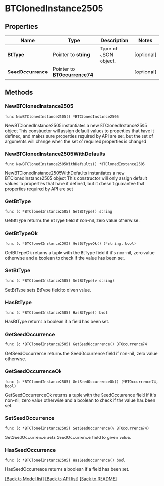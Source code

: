 # BTClonedInstance2505

## Properties

Name | Type | Description | Notes
------------ | ------------- | ------------- | -------------
**BtType** | Pointer to **string** | Type of JSON object. | [optional] 
**SeedOccurrence** | Pointer to [**BTOccurrence74**](BTOccurrence74.md) |  | [optional] 

## Methods

### NewBTClonedInstance2505

`func NewBTClonedInstance2505() *BTClonedInstance2505`

NewBTClonedInstance2505 instantiates a new BTClonedInstance2505 object
This constructor will assign default values to properties that have it defined,
and makes sure properties required by API are set, but the set of arguments
will change when the set of required properties is changed

### NewBTClonedInstance2505WithDefaults

`func NewBTClonedInstance2505WithDefaults() *BTClonedInstance2505`

NewBTClonedInstance2505WithDefaults instantiates a new BTClonedInstance2505 object
This constructor will only assign default values to properties that have it defined,
but it doesn't guarantee that properties required by API are set

### GetBtType

`func (o *BTClonedInstance2505) GetBtType() string`

GetBtType returns the BtType field if non-nil, zero value otherwise.

### GetBtTypeOk

`func (o *BTClonedInstance2505) GetBtTypeOk() (*string, bool)`

GetBtTypeOk returns a tuple with the BtType field if it's non-nil, zero value otherwise
and a boolean to check if the value has been set.

### SetBtType

`func (o *BTClonedInstance2505) SetBtType(v string)`

SetBtType sets BtType field to given value.

### HasBtType

`func (o *BTClonedInstance2505) HasBtType() bool`

HasBtType returns a boolean if a field has been set.

### GetSeedOccurrence

`func (o *BTClonedInstance2505) GetSeedOccurrence() BTOccurrence74`

GetSeedOccurrence returns the SeedOccurrence field if non-nil, zero value otherwise.

### GetSeedOccurrenceOk

`func (o *BTClonedInstance2505) GetSeedOccurrenceOk() (*BTOccurrence74, bool)`

GetSeedOccurrenceOk returns a tuple with the SeedOccurrence field if it's non-nil, zero value otherwise
and a boolean to check if the value has been set.

### SetSeedOccurrence

`func (o *BTClonedInstance2505) SetSeedOccurrence(v BTOccurrence74)`

SetSeedOccurrence sets SeedOccurrence field to given value.

### HasSeedOccurrence

`func (o *BTClonedInstance2505) HasSeedOccurrence() bool`

HasSeedOccurrence returns a boolean if a field has been set.


[[Back to Model list]](../README.md#documentation-for-models) [[Back to API list]](../README.md#documentation-for-api-endpoints) [[Back to README]](../README.md)


